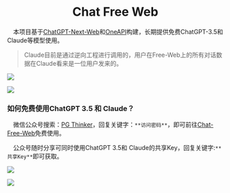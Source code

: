 <h1 align="center">Chat Free Web</h1>

&emsp;本项目基于[ChatGPT-Next-Web](https://github.com/Yidadaa/ChatGPT-Next-Web)和[OneAPI](https://github.com/songquanpeng/one-api)构建，长期提供免费ChatGPT-3.5和Claude等模型使用。

> Claude目前是通过逆向工程进行调用的，用户在Free-Web上的所有对话数据在Claude看来是一位用户发来的。

![](https://cdn.staticaly.com/gh/NingNing0111/picx-images-hosting@master/ChatGPT/1693628871713.4uajbsnxufw0.webp)

![](https://cdn.staticaly.com/gh/NingNing0111/picx-images-hosting@master/ChatGPT/1693628822070.6dznol6gvj00.webp)

### 如何免费使用ChatGPT 3.5 和 Claude？

&emsp;微信公众号搜索：[PG Thinker](https://mp.weixin.qq.com/s?__biz=Mzg2MDk3MzQ0Nw==&mid=2247483712&idx=1&sn=f06027a59fb69c18485147db0cf06f1f&chksm=ce1f71a8f968f8beef5df19643d360081e05a3f0dbd174e06b5149c80e0262a4aa3884ab2cd6&token=639427799&lang=zh_CN#rd)，回复关键字：`**访问密码**`，即可前往[Chat-Free-Web](http://chatgpt.nnlsde.xyz)免费使用。

&emsp;公众号随时分享可同时使用ChatGPT 3.5和 Claude的共享Key，回复关键字:`**共享Key**`即可获取。

![](https://cdn.staticaly.com/gh/NingNing0111/picx-images-hosting@master/ChatGPT/image.4c514jl23pa0.webp)

![](https://cdn.staticaly.com/gh/NingNing0111/picx-images-hosting@master/ChatGPT/image.7i9fwndufhc0.webp)
